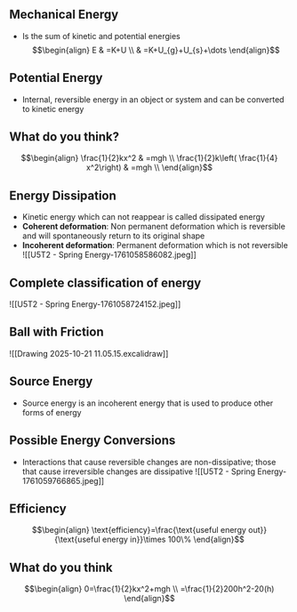 ## Mechanical Energy
- Is the sum of kinetic and potential energies
$$\begin{align}
E & =K+U \\
 & =K+U_{g}+U_{s}+\dots
\end{align}$$
## Potential Energy
- Internal, reversible energy in an object or system and can be converted to kinetic energy
## What do you think?
$$\begin{align}
\frac{1}{2}kx^2 & =mgh \\
\frac{1}{2}k\left( \frac{1}{4} x^2\right) & =mgh \\
\end{align}$$
## Energy Dissipation
- Kinetic energy which can not reappear is called dissipated energy
- **Coherent deformation**: Non permanent deformation which is reversible and will spontaneously return to its original shape
- **Incoherent deformation**: Permanent deformation which is not reversible
![[U5T2 - Spring Energy-1761058586082.jpeg]]
## Complete classification of energy
![[U5T2 - Spring Energy-1761058724152.jpeg]]
## Ball with Friction
![[Drawing 2025-10-21 11.05.15.excalidraw]]
## Source Energy
- Source energy is an incoherent energy that is used to produce other forms of energy
## Possible Energy Conversions
- Interactions that cause reversible changes are non-dissipative; those that cause irreversible changes are dissipative
![[U5T2 - Spring Energy-1761059766865.jpeg]]
## Efficiency
$$\begin{align}
\text{efficiency}=\frac{\text{useful energy out}}{\text{useful energy in}}\times 100\%
\end{align}$$
## What do you think
$$\begin{align}
0=\frac{1}{2}kx^2+mgh \\
=\frac{1}{2}200h^2-20(h)
\end{align}$$
